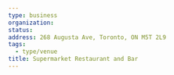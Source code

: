 ```yaml
---
type: business
organization:
status:
address: 268 Augusta Ave, Toronto, ON M5T 2L9
tags:
  - type/venue
title: Supermarket Restaurant and Bar
---
```

